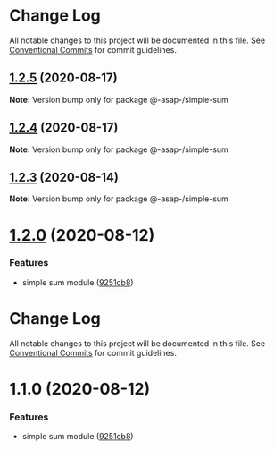 # Change Log

All notable changes to this project will be documented in this file.
See [Conventional Commits](https://conventionalcommits.org) for commit guidelines.

## [1.2.5](https://github.com/AlexSav94/lerna-ci-example/compare/@-asap-/simple-sum@1.2.4...@-asap-/simple-sum@1.2.5) (2020-08-17)

**Note:** Version bump only for package @-asap-/simple-sum





## [1.2.4](https://github.com/AlexSav94/lerna-ci-example/compare/@-asap-/simple-sum@1.2.3...@-asap-/simple-sum@1.2.4) (2020-08-17)

**Note:** Version bump only for package @-asap-/simple-sum





## [1.2.3](https://github.com/AlexSav94/lerna-ci-example/compare/@-asap-/simple-sum@1.2.0...@-asap-/simple-sum@1.2.3) (2020-08-14)

**Note:** Version bump only for package @-asap-/simple-sum





# [1.2.0](https://github.com/AlexSav94/lerna-ci-example/compare/@-asap-/simple-sum@1.0.1-rc.0...@-asap-/simple-sum@1.2.0) (2020-08-12)


### Features

* simple sum module ([9251cb8](https://github.com/AlexSav94/lerna-ci-example/commit/9251cb803ca80ddca70f5d40959d6901ca480583))





# Change Log

All notable changes to this project will be documented in this file. See
[Conventional Commits](https://conventionalcommits.org) for commit guidelines.

# 1.1.0 (2020-08-12)

### Features

- simple sum module
  ([9251cb8](https://github.com/AlexSav94/lerna-ci-example/commit/9251cb803ca80ddca70f5d40959d6901ca480583))
